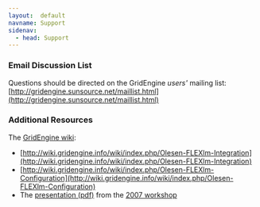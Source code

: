 ```yaml
---
layout:  default
navname: Support
sidenav:
  - head: Support
---
```


### Email Discussion List

Questions should be directed on the GridEngine *users'* mailing list:<br/>
[http://gridengine.sunsource.net/maillist.html](http://gridengine.sunsource.net/maillist.html)

### Additional Resources

The [GridEngine wiki](http://wiki.gridengine.info/wiki):
- [http://wiki.gridengine.info/wiki/index.php/Olesen-FLEXlm-Integration](http://wiki.gridengine.info/wiki/index.php/Olesen-FLEXlm-Integration)
- [http://wiki.gridengine.info/wiki/index.php/Olesen-FLEXlm-Configuration](http://wiki.gridengine.info/wiki/index.php/Olesen-FLEXlm-Configuration)
- The [presentation (pdf)](doc/SGE-WS2007-FlexLM-Integration-MarkOlesen.pdf)
  from the [2007 workshop](http://gridengine.sunsource.net/workshop10-12.09.07/proceedings.html)

